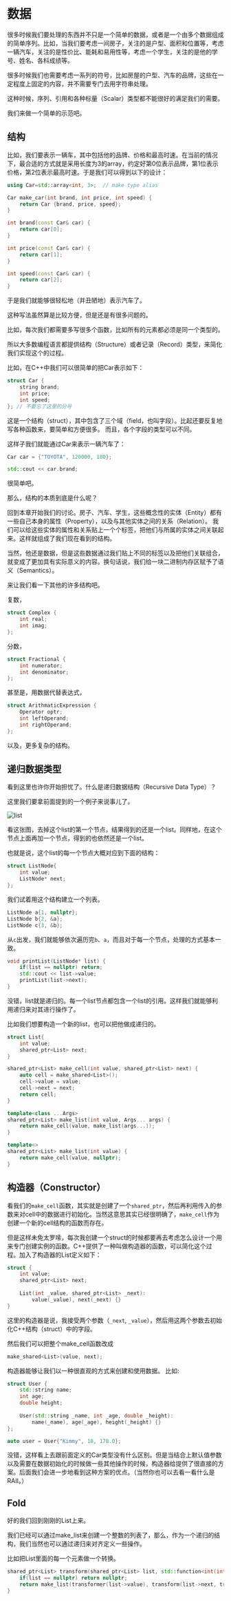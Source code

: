 # 数据

很多时候我们要处理的东西并不只是一个简单的数据，或者是一个由多个数据组成的简单序列。比如，当我们要考虑一间房子，关注的是户型、面积和位置等，考虑一辆汽车，关注的是性价比、能耗和易用性等，考虑一个学生，关注的是他的学号、姓名、各科成绩等。

很多时候我们也需要考虑一系列的符号，比如房屋的户型、汽车的品牌，这些在一定程度上固定的内容，并不需要专门去用字符串处理。

这种时候，序列、引用和各种标量（Scalar）类型都不能很好的满足我们的需要。

我们来做一个简单的示范吧。

## 结构

比如，我们要表示一辆车，其中包括他的品牌、价格和最高时速。在当前的情况下，最合适的方式就是采用长度为3的array，约定好第0位表示品牌，第1位表示价格，第2位表示最高时速。于是我们可以得到以下的设计：

```c++
using Car=std::array<int, 3>;  // make type alias

Car make_car(int brand, int price, int speed) {
    return Car {brand, price, speed};
}

int brand(const Car& car) {
    return car[0];
}

int price(const Car& car) {
    return car[1];
}

int speed(const Car& car) {
    return car[2];
}
```
于是我们就能够很轻松地（并丑陋地）表示汽车了。

这种写法虽然算是比较方便，但是还是有很多问题的。

比如，每次我们都需要多写很多个函数，比如所有的元素都必须是同一个类型的。

所以大多数编程语言都提供结构（Structure）或者记录（Record）类型，来简化我们实现这个的过程。

比如，在C++中我们可以很简单的把Car表示如下：
```c++
struct Car {
    string brand;
    int price;
    int speed;
}; // 不要忘了这里的分号
```
这是一个结构（struct），其中包含了三个域（field，也叫字段）。比起还要反复地写各种函数来，要简单和方便很多。
而且，各个字段的类型可以不同。

这样子我们就能通过Car来表示一辆汽车了：
```c++
Car car = {"TOYOTA", 120000, 180};

std::cout << car.brand;
```
很简单吧。

那么，结构的本质到底是什么呢？

回到本章开始我们的讨论。房子、汽车、学生，这些概念性的实体（Entity）都有一些自己本身的属性（Property），以及与其他实体之间的关系（Relation）。
我们可以给这些实体的属性和关系贴上一个个标签，把他们与所属的实体之间关联起来。这样就组成了我们现在看到的结构。

当然，他还是数据，但是这些数据通过我们贴上不同的标签以及把他们关联组合，就变成了更加具有实际意义的内容。换句话说，我们给一块二进制内存区赋予了语义（Semantics）。

来让我们看一下其他的许多结构吧。

复数，
```c++
struct Complex {
    int real;
    int imag;
};
```
分数，
```c++
struct Fractional {
    int numerator;
    int denominator;
};
```
甚至是，用数据代替表达式，
```c++
struct ArithmaticExpression {
    Operator optr;
    int leftOperand;
    int rightOperand;
};
```
以及，更多复杂的结构。

## 递归数据类型

看到这里也许你开始担忧了。什么是递归数据结构（Recursive Data Type）？

这里我们要拿前面提到的一个例子来说事儿了。

![list](https://upload.wikimedia.org/wikipedia/commons/thumb/1/1b/Cons-cells.svg/320px-Cons-cells.svg.png)

看这张图，去掉这个list的第一个节点，结果得到的还是一个list。同样地，在这个节点上面再加一个节点，得到的也依然还是一个list。

也就是说，这个list的每一个节点大概对应到下面的结构：
```c++
struct ListNode{
    int value;
    ListNode* next;
};
```

我们试着用这个结构建立一个列表。
```c++
ListNode a{1, nullptr};
ListNode b{2, &a};
ListNode c{3, &b};
```
从`c`出发，我们就能够依次遍历完`b`、`a`，而且对于每一个节点，处理的方式基本一致。
```c++
void printList(ListNode* list) {
    if(list == nullptr) return;
    std::cout << list->value;
    printList(list->next);
}
```
没错，list就是递归的。每一个list节点都包含一个list的引用。这样我们就能够利用递归来对其进行操作了。

比如我们想要构造一个新的list，也可以把他做成递归的。

```c++
struct List{
    int value;
    shared_ptr<List> next;
}

shared_ptr<List> make_cell(int value, shared_ptr<List> next) {
    auto cell = make_shared<List>();
    cell->value = value;
    cell->next = next;
    return cell;
}

template<class ...Args>
shared_ptr<List> make_list(int value, Args... args) {
    return make_cell(value, make_list(args...));
}

template<>
shared_ptr<List> make_list(int value) {
    return make_cell(value, nullptr);
}
```

## 构造器（Constructor）

看我们的`make_cell`函数，其实就是创建了一个`shared_ptr`，然后再利用传入的参数来对cell中的数据进行初始化。当然这意思其实已经很明确了，`make_cell`作为创建一个新的cell结构的函数而存在。

但是这样未免太罗嗦，每次我创建一个struct的时候都要再去考虑怎么设计一个用来专门创建实例的函数。C++提供了一种叫做构造器的函数，可以简化这个过程。加入了构造器的List定义如下：
```c++
struct {
    int value;
    shared_ptr<List> next;
    
    List(int _value, shared_ptr<List> _next):
        value(_value), next(_next) {}
}
```
这里的构造器是说，我接受两个参数（`_next`, `_value`），然后用这两个参数去初始化C++结构（struct）中的字段。

然后我们可以把整个make_cell函数改成
```c++
make_shared<List>(value, next);
```
构造器能够让我们以一种很直观的方式来创建和使用数据。
比如:
```c++
struct User {
    std::string name;
    int age;
    double height;
    
    User(std::string _name, int _age, double _height):
        name(_name), age(_age), height(_height) {}
};

auto user = User{"Kimmy", 18, 178.0};
```
没错，这样看上去跟前面定义的Car类型没有什么区别。但是当结合上默认值参数以及需要在数据初始化的时候做一些其他操作的时候，构造器给提供了很直接的方案。后面我们会进一步地看到这种方案的优点。（当然你也可以去看一看什么是RAII。）

## Fold

好的我们回到刚刚的List上来。

我们已经可以通过make_list来创建一个整数的列表了，那么，作为一个递归的结构，我们当然也可以通过递归来对齐定义一些操作。

比如把List里面的每一个元素做一个转换。
```c++
shared_ptr<List> transform(shared_ptr<List> list, std::function<int(int)> transformer) {
    if(list == nullptr) return nullptr;
    return make_list(transformer(list->value), transform(list->next, tranformer))
}
```
